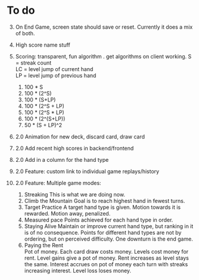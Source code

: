 # To do

3. On End Game, screen state should save or reset. Currently it does a mix of both.
4. High score name stuff
8. Scoring: transparent, fun algorithm . get algorithms on client working.
    S = streak count  
    LC = level jump of current hand  
    LP = level jump of previous hand

    1. 100 * S
    2. 100 * (2^S)
    3. 100 * (S+LP)
    4. 100 * (2^S + LP)
    5. 100 * (2^S * LP)
    6. 100 * (2^(S+LP))
    7. 50 * (S + LP)^2
		
1. 2.0 Animation for new deck, discard card, draw card
9. 2.0 Add recent high scores in backend/frontend
10. 2.0 Add in a column for the hand type
13. 2.0 Feature: custom link to individual game replays/history
14. 2.0 Feature: Multiple game modes:

	1. Streaking
		This is what we are doing now.
	2. Climb the Mountain
		Goal is to reach highest hand in fewest turns.
	3. Target Practice
		A target hand type is given. Motion towards it is rewarded. Motion away, penalized.
	4. Measured pace
		Points achieved for each hand type in order. 
	5. Staying Alive
		Maintain or improve current hand type, but ranking in it is of no consequence. Points for different hand types are not by ordering, but on perceived difficulty. One downturn is the end game.
	6. Paying the Rent	
		Pot of money. Each card draw costs money. Levels cost money for rent. Level gains give a pot of money. Rent increases as level stays the same. Interest accrues on pot of money each turn with streaks increasing interest. Level loss loses money.